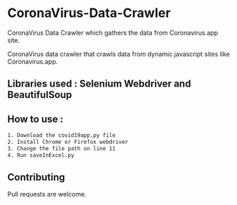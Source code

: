 # CoronaVirus-Data-Crawler
CoronaVirus Data Crawler which gathers the data from Coronavirus.app site.


CoronaVirus data crawler that crawls data from dynamic javascript sites like Coronavirus.app. 

## Libraries used : Selenium Webdriver and BeautifulSoup

## How to use : 
```bash
1. Download the covid19app.py file
2. Install Chrome or Firefox webdriver 
3. Change the file path on line 11
4. Run saveInExcel.py
```
## Contributing
Pull requests are welcome. 



